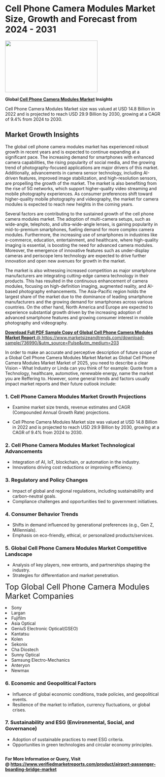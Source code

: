 <H1>Cell Phone Camera Modules Market Size, Growth and Forecast from 2024 - 2031</H1><img class="aligncenter size-medium wp-image-584254" src="https://thirdeyenews.in/wp-content/uploads/2024/09/Global-Market-Research-300x168.jpeg" alt="" width="300" height="168" /><p><strong>Global&nbsp;<a href="https://www.marketsizeandtrends.com/download-sample/736990/&amp;utm_source=Pulse&amp;utm_medium=203">Cell Phone Camera Modules Market</a> Insights</strong></p><p>Cell Phone Camera Modules Market size was valued at USD 14.8 Billion in 2022 and is projected to reach USD 29.9 Billion by 2030, growing at a CAGR of 9.4% from 2024 to 2030.</p><p><h2>Market Growth Insights</h2> <p>The global cell phone camera modules market has experienced robust growth in recent years and is expected to continue expanding at a significant pace. The increasing demand for smartphones with enhanced camera capabilities, the rising popularity of social media, and the growing trend of photography-focused applications are major drivers of this market. Additionally, advancements in camera sensor technology, including AI-driven features, improved image stabilization, and high-resolution sensors, are propelling the growth of the market. The market is also benefiting from the rise of 5G networks, which support higher-quality video streaming and mobile photography experiences. As consumer preferences shift toward higher-quality mobile photography and videography, the market for camera modules is expected to reach new heights in the coming years. <a href="#"></a></p> <p>Several factors are contributing to the sustained growth of the cell phone camera modules market. The adoption of multi-camera setups, such as wide-angle, telephoto, and ultra-wide-angle lenses, is gaining popularity in mid-to-premium smartphones, fueling demand for more complex camera modules. Furthermore, the increasing use of smartphones in industries like e-commerce, education, entertainment, and healthcare, where high-quality imaging is essential, is boosting the need for advanced camera modules. Moreover, the emergence of innovative features such as under-display cameras and periscope lens technology are expected to drive further innovation and open new avenues for growth in the market.</p> <p>The market is also witnessing increased competition as major smartphone manufacturers are integrating cutting-edge camera technology in their products. This has resulted in the continuous enhancement of camera modules, focusing on high-definition imaging, augmented reality, and AI-based photography enhancements. The Asia-Pacific region holds the largest share of the market due to the dominance of leading smartphone manufacturers and the growing demand for smartphones across various countries. On the other hand, North America and Europe are expected to experience substantial growth driven by the increasing adoption of advanced smartphone features and growing consumer interest in mobile photography and videography.</p> <a href="#"></p><p><span class=""><strong>Download Full PDF Sample Copy of Global Cell Phone Camera Modules Market Report</strong> @ <a href="https://www.marketsizeandtrends.com/download-sample/736990/&amp;utm_source=Pulse&amp;utm_medium=203" target="_blank">https://www.marketsizeandtrends.com/download-sample/736990/&amp;utm_source=Pulse&amp;utm_medium=203</a></span></p><p>In order to make an accurate and perceptive description of future scope of a Global&nbsp;Cell Phone Camera Modules Market Market as Global&nbsp;Cell Phone Camera Modules Market Market of 2025, you need to describe a clear Vision &ndash; What Industry or Linda can you think of for example: Quote from a Technology, healthcare, automotive, renewable energy, name the market you are Reffering to. However, some general trends and factors usually impact market reports and their future outlook include:</p><h3>1.&nbsp;<strong>Cell Phone Camera Modules Market Growth Projections</strong></h3><ul><li>Examine market size trends, revenue estimates and CAGR (Compounded Annual Growth Rate) projections.</li><li><p>Cell Phone Camera Modules Market size was valued at USD 14.8 Billion in 2022 and is projected to reach USD 29.9 Billion by 2030, growing at a CAGR of 9.4% from 2024 to 2030.</p></li></ul><h3>2.&nbsp;<strong>Cell Phone Camera Modules Market Technological Advancements</strong></h3><ul><li>Integration of AI, IoT, blockchain, or automation in the industry.</li><li>Innovations driving cost reductions or improving efficiency.</li></ul><h3>3.&nbsp;<strong>Regulatory and Policy Changes</strong></h3><ul><li>Impact of global and regional regulations, including sustainability and carbon-neutral goals.</li><li>Compliance challenges and opportunities tied to government initiatives.</li></ul><h3>4.&nbsp;<strong>Consumer Behavior Trends</strong></h3><ul><li>Shifts in demand influenced by generational preferences (e.g., Gen Z, Millennials).</li><li>Emphasis on eco-friendly, ethical, or personalized products/services.</li></ul><h3>5.&nbsp;<strong>Global Cell Phone Camera Modules Market Competitive Landscape</strong></h3><ul><li>Analysis of key players, new entrants, and partnerships shaping the industry.</li><li>Strategies for differentiation and market penetration.</li></ul><p data-pm-slice="1 1 []"><span style="color: inherit; font-family: inherit; font-size: 25px;">Top Global Cell Phone Camera Modules Market Companies</span></p><div class="" data-test-id=""><p><li>Sony</li><li> Largan</li><li> Fujifilm</li><li> Asia Optical</li><li> GeniuS Electronic Optical(GSEO)</li><li> Kantatsu</li><li> Kolen</li><li> Sekonix</li><li> Cha Diostech</li><li> Sunny Optical</li><li> Samsung Electro-Mechanics</li><li> Anteryon</li><li> Newmax</li></p></div><h3>6.&nbsp;<strong>Economic and Geopolitical Factors</strong></h3><ul><li>Influence of global economic conditions, trade policies, and geopolitical events.</li><li>Resilience of the market to inflation, currency fluctuations, or global crises.</li></ul><h3>7.&nbsp;<strong>Sustainability and ESG (Environmental, Social, and Governance)</strong></h3><ul><li>Adoption of sustainable practices to meet ESG criteria.</li><li>Opportunities in green technologies and circular economy principles.</li></ul><h2><strong style="font-size: 14px;">For More Information or Query, Visit @&nbsp;</strong><a style="background-color: #ffffff; font-size: 14px;" href="https://www.marketsizeandtrends.com/report/cell-phone-camera-modules-market/" target="_blank">https://www.verifiedmarketreports.com/product/airport-passenger-boarding-bridge-market</a></h2>
